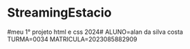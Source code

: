# StreamingEstacio
#meu 1° projeto html e css 2024#
ALUNO=alan da silva costa 
TURMA=0034
MATRICULA=2023085882909

